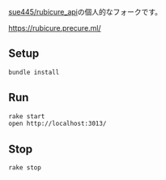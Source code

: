 [sue445/rubicure_api](https://github.com/sue445/rubicure_api)の個人的なフォークです。

https://rubicure.precure.ml/

## Setup
```sh
bundle install
```

## Run
```sh
rake start
open http://localhost:3013/
```

## Stop
```sh
rake stop
```
